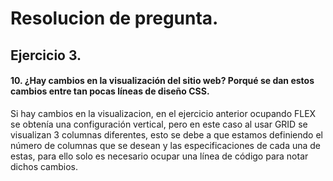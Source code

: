 # Resolucion de pregunta.
## Ejercicio 3.
#### 10. ¿Hay cambios en la visualización del sitio web? Porqué se dan estos cambios entre tan pocas líneas de diseño CSS. 
Si hay cambios en la visualizacion, en el ejercicio anterior ocupando FLEX se obtenía una configuración vertical, pero en este caso al usar GRID se visualizan 3 columnas diferentes, esto se debe a que estamos definiendo el número de columnas que se desean y las especificaciones de cada una de estas, para ello solo es necesario ocupar una línea de código para notar dichos cambios.
